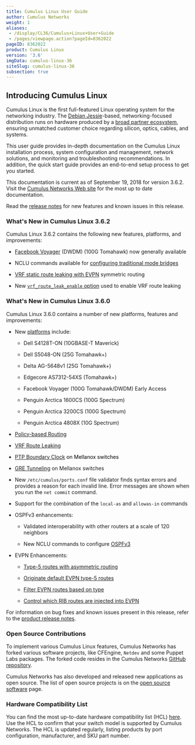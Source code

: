 ```yaml
---
title: Cumulus Linux User Guide
author: Cumulus Networks
weight: 1
aliases:
 - /display/CL36/Cumulus+Linux+User+Guide
 - /pages/viewpage.action?pageId=8362022
pageID: 8362022
product: Cumulus Linux
version: '3.6'
imgData: cumulus-linux-36
siteSlug: cumulus-linux-36
subsection: true
---
```

## <span>Introducing Cumulus Linux</span>

Cumulus Linux is the first full-featured Linux operating system for the
networking industry. The [Debian
Jessie](https://www.debian.org/releases/jessie/)-based,
networking-focused distribution runs on hardware produced by a [broad
partner ecosystem](http://cumulusnetworks.com/hcl/), ensuring unmatched
customer choice regarding silicon, optics, cables, and systems.

This user guide provides in-depth documentation on the Cumulus Linux
installation process, system configuration and management, network
solutions, and monitoring and troubleshooting recommendations. In
addition, the quick start guide provides an end-to-end setup process to
get you started.

This documentation is current as of September 19, 2018 for version
3.6.2. Visit the [Cumulus Networks Web
site](http://docs.cumulusnetworks.com) for the most up to date
documentation.

Read the [release
notes](https://support.cumulusnetworks.com/hc/en-us/articles/115015543848)
for new features and known issues in this release.

### <span>What's New in Cumulus Linux 3.6.2</span>

Cumulus Linux 3.6.2 contains the following new features, platforms, and
improvements:

  - [Facebook Voyager](https://cumulusnetworks.com/hcl) (DWDM) (100G
    Tomahawk) now generally available

  - NCLU commands available for [configuring traditional mode
    bridges](/version/cumulus-linux-36/Layer_2/Ethernet_Bridging_-_VLANs/Traditional_Bridge_Mode)

  - [VRF static route leaking with
    EVPN](Virtual_Routing_and_Forwarding_-_VRF.html#src-8362412_VirtualRoutingandForwarding-VRF-EVPN_static_route_leak)
    symmetric routing

  - New [`vrf_route_leak_enable`
    option](Virtual_Routing_and_Forwarding_-_VRF.html#src-8362412_VirtualRoutingandForwarding-VRF-enable_route_leaking)
    used to enable VRF route leaking

### <span>What's New in Cumulus Linux 3.6.0</span>

Cumulus Linux 3.6.0 contains a number of new platforms, features and
improvements:

  - New [platforms](https://cumulusnetworks.com/hcl) include:
    
      - Dell S4128T-ON (10GBASE-T Maverick)
    
      - Dell S5048-ON (25G Tomahawk+)
    
      - Delta AG-5648v1 (25G Tomahawk+)
    
      - Edgecore AS7312-54XS (Tomahawk+)
    
      - Facebook Voyager (100G Tomahawk/DWDM) Early Access
    
      - Penguin Arctica 1600CS (100G Spectrum)
    
      - Penguin Arctica 3200CS (100G Spectrum)
    
      - Penguin Arctica 4808X (10G Spectrum)

  - [Policy-based
    Routing](/version/cumulus-linux-36/Layer_3/Policy-based_Routing)

  - <span style="color: #000000;"> [VRF Route
    Leaking](/display/CL36/Virtual+Routing+and+Forwarding+-+VRF#VirtualRoutingandForwarding-VRF-VRFRouteLeaking)
    </span>

  - <span style="color: #000000;"> [PTP Boundary
    Clock](Setting_Date_and_Time.html#src-8362040_SettingDateandTime-PTP)
    on Mellanox switches </span>

  - [GRE Tunneling](/version/cumulus-linux-36/Layer_3/GRE_Tunneling) on
    Mellanox switches

  - New `/etc/cumulus/ports.conf` file validator finds syntax errors and
    provides a reason for each invalid line. Error messages are shown
    when you run the `net commit` command.

  - Support for the combination of the `local-as` and `allowas-in`
    commands

  - OSPFv3 enhancements:
    
      - Validated interoperability with other routers at a scale of 120
        neighbors
    
      - New NCLU commands to configure
        [OSPFv3](/display/CL36/Open+Shortest+Path+First+v3+-+OSPFv3+-+Protocol#OpenShortestPathFirstv3-OSPFv3-Protocol-ConfiguringtheOSPFv3Area)

  - EVPN Enhancements:
    
      - [Type-5 routes with asymmetric
        routing](/display/CL36/Ethernet+Virtual+Private+Network+-+EVPN#EthernetVirtualPrivateNetwork-EVPN-EVPNType-5RoutingwithAsymmetricRouting)
    
      - [Originate default EVPN type-5
        routes](/display/CL36/Ethernet+Virtual+Private+Network+-+EVPN#EthernetVirtualPrivateNetwork-EVPN-OriginatingDefaultEVPNType-5Routes)
    
      - <span style="color: #000000;"> [Filter EVPN routes based on
        type](/display/CL36/Ethernet+Virtual+Private+Network+-+EVPN#EthernetVirtualPrivateNetwork-EVPN-filter_evpn_route_typeFilteringEVPNRoutesBasedonType)
        </span>
    
      - [Control which RIB routes are injected into
        EVPN](/display/CL36/Ethernet+Virtual+Private+Network+-+EVPN#EthernetVirtualPrivateNetwork-EVPN-ControllingWhichRIBRoutesAreInjectedintoEVPN)

For information on bug fixes and known issues present in this release,
refer to the [product release
notes](https://support.cumulusnetworks.com/hc/en-us/articles/360003039873-Cumulus-Linux-3-6-Release-Notes).

### <span>Open Source Contributions</span>

To implement various Cumulus Linux features, Cumulus Networks has forked
various software projects, like CFEngine, `Netdev` and some Puppet Labs
packages. The forked code resides in the Cumulus Networks [GitHub
repository](https://github.com/CumulusNetworks).

Cumulus Networks has also developed and released new applications as
open source. The list of open source projects is on the [open source
software](http://oss.cumulusnetworks.com/) page.

### <span>Hardware Compatibility List</span>

You can find the most up-to-date hardware compatibility list (HCL)
[here](http://cumulusnetworks.com/hcl/). Use the HCL to confirm that
your switch model is supported by Cumulus Networks. The HCL is updated
regularly, listing products by port configuration, manufacturer, and SKU
part number.

<article id="html-search-results" class="ht-content" style="display: none;">

</article>

<footer id="ht-footer">

</footer>
